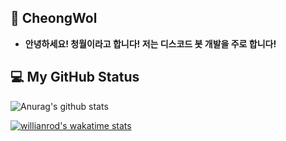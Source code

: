 ## 🦊 CheongWol
- **안녕하세요! 청월이라고 합니다! 저는 디스코드 봇 개발을 주로 합니다!**

## 💻 My GitHub Status
![Anurag's github stats](https://github-readme-stats.vercel.app/api?username=cheongwoli&show_icons=true)

[![willianrod's wakatime stats](https://github-readme-stats.vercel.app/api/wakatime?username=cheongwoli)](https://github.com/anuraghazra/github-readme-stats)

